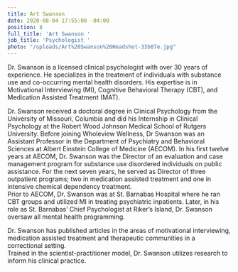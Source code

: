 ```yaml
---
title: Art Swanson
date: 2020-08-04 17:55:00 -04:00
position: 8
full_title: 'Art Swanson '
job_title: 'Psychologist '
photo: "/uploads/Art%20Swanson%20Headshot-33b07e.jpg"
---
```


Dr. Swanson is a licensed clinical psychologist with over 30 years of experience. He specializes in the treatment of individuals with substance use and co-occurring mental health disorders. His expertise is in Motivational Interviewing (MI), Cognitive Behavioral Therapy (CBT), and Medication Assisted Treatment (MAT).

Dr. Swanson received a doctoral degree in Clinical Psychology from the University of Missouri, Columbia and did his Internship in Clinical Psychology at the Robert Wood Johnson Medical School of Rutgers University. 
Before joining Wholeview Wellness, Dr Swanson was an Assistant Professor in the Department of Psychiatry and Behavioral Sciences at Albert Einstein College of Medicine (AECOM). In his first twelve years at AECOM, Dr. Swanson was the Director of an evaluation and case management program for substance use disordered individuals on public assistance.  For the next seven years, he served as Director of three outpatient programs; two in medication assisted treatment and one in intensive chemical dependency treatment.  
Prior to AECOM, Dr. Swanson was at St. Barnabas Hospital where he ran CBT groups and utilized MI in treating psychiatric inpatients. Later, in his role as St. Barnabas’ Chief Psychologist at Riker’s Island, Dr. Swanson oversaw all mental health programming.   

Dr. Swanson has published articles in the areas of motivational interviewing, medication assisted treatment and therapeutic communities in a correctional setting.  
Trained in the scientist-practitioner model, Dr. Swanson utilizes research to inform his clinical practice.  
